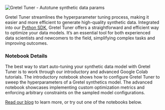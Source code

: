 ![Gretel Tuner - Autotune synthetic data params](https://blueprints.gretel.cloud/use_cases/images/auto-tune-params.png "Gretel Tuner - Autotune synthetic data params")

Gretel Tuner streamlines the hyperparameter tuning process, making it easier and more efficient to generate high-quality synthetic data. Integrated into our [Python SDK](https://github.com/gretelai/gretel-python-client), Gretel Tuner offers a straightforward and efficient way to optimize your data models. It’s an essential tool for both experienced data scientists and newcomers to the field, simplifying complex tasks and improving outcomes.

### Notebook Details

The best way to start auto-tuning your synthetic data model with Gretel Tuner is to work through our introductory and advanced Google Colab tutorials. The introductory notebook shows how to configure Gretel Tuner to sweep the hyperparameters of a Gretel synthetics model. The advanced notebook showcases implementing custom optimization metrics and enforcing arbitrary constraints on the sampled model configurations. 

[Read our blog](https://gretel.ai/blog/nail-synthetic-data-generation-every-time-with-gretel-tuner) to learn more, or try out one of the notebooks below.
